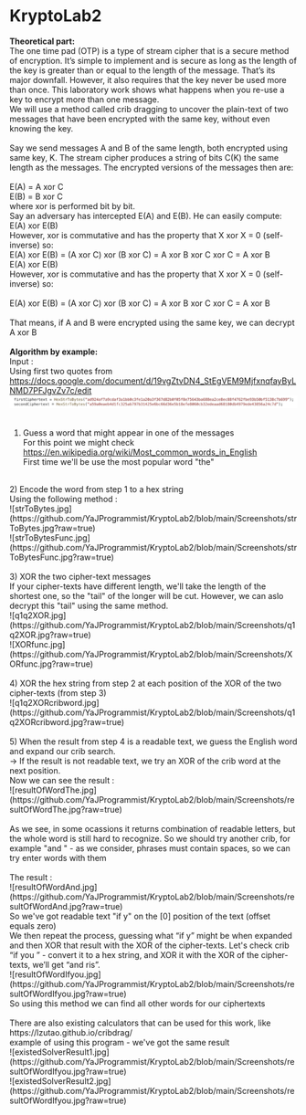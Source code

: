 # KryptoLab2
<b>Theoretical part:</b><br>
The one time pad (OTP) is a type of stream cipher that is a secure method of encryption. It’s simple to implement and is secure as long as the length of the key is greater than or equal to the length of the message. That’s its major downfall. However, it also requires that the key never be used more than once. This laboratory work shows what happens when you re-use a key to encrypt more than one message. <br>
We will use a method called crib dragging to uncover the plain-text of two messages that have been encrypted with the same key, without even knowing the key. <br>
<br>
Say we send messages A and B of the same length, both encrypted using same key, K. The stream cipher produces a string of bits C(K) the same length as the messages. The encrypted versions of the messages then are:<br>
<br>
E(A) = A xor C<br>
E(B) = B xor C<br>
where xor is performed bit by bit.<br>
Say an adversary has intercepted E(A) and E(B). He can easily compute: <br>
E(A) xor E(B)<br>
However, xor is commutative and has the property that X xor X = 0 (self-inverse) so:<br>
E(A) xor E(B) = (A xor C) xor (B xor C) = A xor B xor C xor C = A xor B<br>
E(A) xor E(B)<br>
However, xor is commutative and has the property that X xor X = 0 (self-inverse) so:<br>
<br>
E(A) xor E(B) = (A xor C) xor (B xor C) = A xor B xor C xor C = A xor B<br>
<br>
That means, if A and B were encrypted using the same key, we can decrypt A xor B<br>
<br>
<b>Algorithm by example:</b><br>
Input : <br>
Using first two quotes from https://docs.google.com/document/d/19vgZtvDN4_StEgVEM9MjfxnqfayByLNMD7PFJgvZv7c/edit <br>
![ciphertext.jpg](https://github.com/YaJProgrammist/KryptoLab2/blob/main/Screenshots/ciphertext.jpg?raw=true)<br>
<br>
1) Guess a word that might appear in one of the messages <br>
For this point we might check https://en.wikipedia.org/wiki/Most_common_words_in_English <br>
First time we'll be use the most popular word "the"<br>
<br>
2) Encode the word from step 1 to a hex string <br>
Using the following method :<br>
![strToBytes.jpg](https://github.com/YaJProgrammist/KryptoLab2/blob/main/Screenshots/strToBytes.jpg?raw=true)<br>
![strToBytesFunc.jpg](https://github.com/YaJProgrammist/KryptoLab2/blob/main/Screenshots/strToBytesFunc.jpg?raw=true)<br>
<br>
3) XOR the two cipher-text messages <br>
If your cipher-texts have different length, we'll take the length of the shortest one, so the "tail" of the longer will be cut. However, we can aslo decrypt this "tail" using the same method. <br>
![q1q2XOR.jpg](https://github.com/YaJProgrammist/KryptoLab2/blob/main/Screenshots/q1q2XOR.jpg?raw=true)<br>
![XORfunc.jpg](https://github.com/YaJProgrammist/KryptoLab2/blob/main/Screenshots/XORfunc.jpg?raw=true)<br>
<br>
4) XOR the hex string from step 2 at each position of the XOR of the two cipher-texts (from step 3) <br>
![q1q2XORcribword.jpg](https://github.com/YaJProgrammist/KryptoLab2/blob/main/Screenshots/q1q2XORcribword.jpg?raw=true)<br>
<br>
5) When the result from step 4 is a readable text, we guess the English word and expand our crib search. <br>
-> If the result is not readable text, we try an XOR of the crib word at the next position. <br>
Now we can see the result : <br>
![resultOfWordThe.jpg](https://github.com/YaJProgrammist/KryptoLab2/blob/main/Screenshots/resultOfWordThe.jpg?raw=true)<br>
<br>
As we see, in some ocassions it returns combination of readable letters, but the whole word is still hard to recognize. So we should try another crib, for example "and " - as we consider, phrases must contain spaces, so we can try enter words with them<br>
<br>
The result : <br>
![resultOfWordAnd.jpg](https://github.com/YaJProgrammist/KryptoLab2/blob/main/Screenshots/resultOfWordAnd.jpg?raw=true)<br>
So we've got readable text "if y" on the [0] position of the text (offset equals zero) <br>
We then repeat the process, guessing what “if y” might be when expanded and then XOR that result with the XOR of the cipher-texts. Let's check crib “if you ” - convert it to a hex string, and XOR it with the XOR of the cipher-texts, we’ll get “and ris”.<br>
![resultOfWordIfyou.jpg](https://github.com/YaJProgrammist/KryptoLab2/blob/main/Screenshots/resultOfWordIfyou.jpg?raw=true)<br>
So using this method we can find all other words for our ciphertexts<br>
<br>
There are also existing calculators that can be used for this work, like <br>
https://lzutao.github.io/cribdrag/ <br>
example of using this program - we've got the same result <br>
![existedSolverResult1.jpg](https://github.com/YaJProgrammist/KryptoLab2/blob/main/Screenshots/resultOfWordIfyou.jpg?raw=true)<br>
![existedSolverResult2.jpg](https://github.com/YaJProgrammist/KryptoLab2/blob/main/Screenshots/resultOfWordIfyou.jpg?raw=true)<br>
